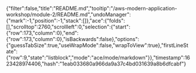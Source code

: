 {"filter":false,"title":"README.md","tooltip":"/aws-modern-application-workshop/module-2/README.md","undoManager":{"mark":-1,"position":-1,"stack":[]},"ace":{"folds":[],"scrolltop":2760,"scrollleft":0,"selection":{"start":{"row":173,"column":0},"end":{"row":173,"column":0},"isBackwards":false},"options":{"guessTabSize":true,"useWrapMode":false,"wrapToView":true},"firstLineState":{"row":9,"state":"listblock","mode":"ace/mode/markdown"}},"timestamp":1623428974406,"hash":"1eab033680a966da9a37c4bd031639a8b6dfcabf"}